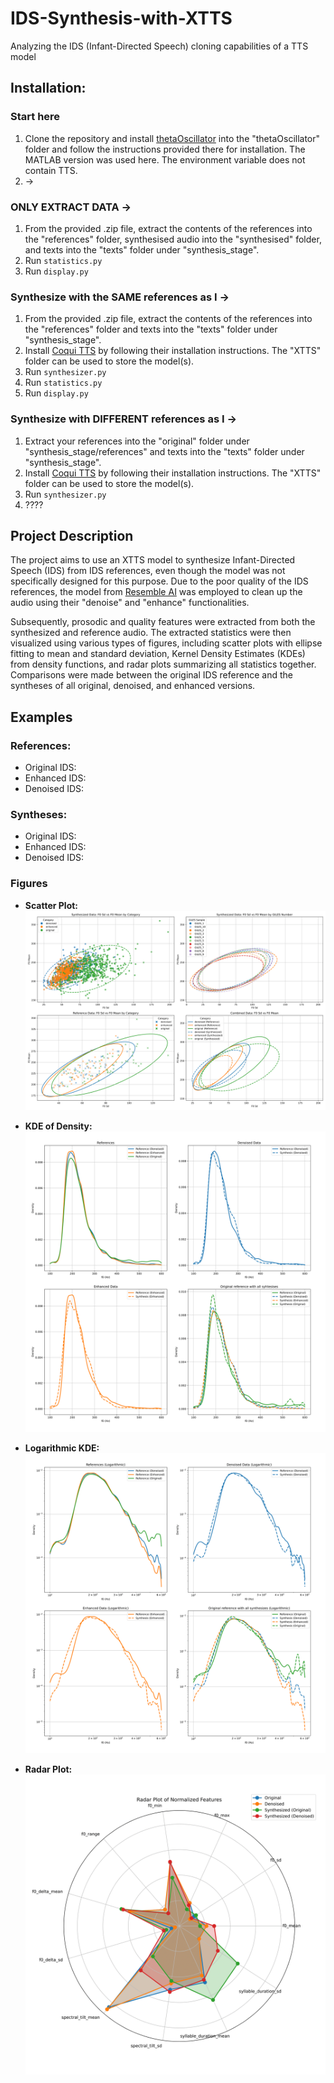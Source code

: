 # IDS-Synthesis-with-XTTS
Analyzing the IDS (Infant-Directed Speech) cloning capabilities of a TTS model

## Installation:
### Start here

1. Clone the repository and install [thetaOscillator](https://github.com/orasanen/thetaOscillator/blob/master/thetaseg.m) into the "thetaOscillator" folder and follow the instructions provided there for installation. The MATLAB version was used here. The environment variable does not contain TTS.
2. ->

### ONLY EXTRACT DATA ->

1. From the provided .zip file, extract the contents of the references into the "references" folder, synthesised audio into the "synthesised" folder, and texts into the "texts" folder under "synthesis_stage".
2. Run `statistics.py`
3. Run `display.py`

### Synthesize with the SAME references as I ->

1. From the provided .zip file, extract the contents of the references into the "references" folder and texts into the "texts" folder under "synthesis_stage".
2. Install [Coqui TTS](https://github.com/coqui-ai/TTS) by following their installation instructions. The "XTTS" folder can be used to store the model(s).
3. Run `synthesizer.py`
4. Run `statistics.py`
5. Run `display.py`

### Synthesize with DIFFERENT references as I ->

1. Extract your references into the "original" folder under "synthesis_stage/references" and texts into the "texts" folder under "synthesis_stage".
2. Install [Coqui TTS](https://github.com/coqui-ai/TTS) by following their installation instructions. The "XTTS" folder can be used to store the model(s).
3. Run `synthesizer.py`
4. ????

## Project Description

The project aims to use an XTTS model to synthesize Infant-Directed Speech (IDS) from IDS references, even though the model was not specifically designed for this purpose. Due to the poor quality of the IDS references, the model from [Resemble AI](https://github.com/resemble-ai/resemble-enhance) was employed to clean up the audio using their "denoise" and "enhance" functionalities.

Subsequently, prosodic and quality features were extracted from both the synthesized and reference audio. The extracted statistics were then visualized using various types of figures, including scatter plots with ellipse fitting to mean and standard deviation, Kernel Density Estimates (KDEs) from density functions, and radar plots summarizing all statistics together. Comparisons were made between the original IDS reference and the syntheses of all original, denoised, and enhanced versions.

## Examples

### References:

- Original IDS:
- Enhanced IDS:
- Denoised IDS:

### Syntheses:

- Original IDS:
- Enhanced IDS:
- Denoised IDS:

### Figures

- **Scatter Plot:**
  ![Scatter Plot](examples/f0_sd_mean_scatter-1.png)

- **KDE of Density:**
  ![KDE of Density](examples/f0_kde_plot-1.png)

- **Logarithmic KDE:**
  ![Logarithmic KDE](examples/f0_logarithmic_kde_plot-1.png)

- **Radar Plot:**
  ![Radar Plot](examples/denoised_concat_9.wav_radar_plot-1.png)
